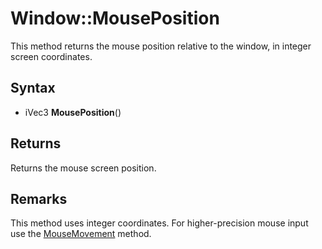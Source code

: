 # Window::MousePosition #
This method returns the mouse position relative to the window, in integer screen coordinates.

## Syntax ##
- iVec3 **MousePosition**()

## Returns ##
Returns the mouse screen position.

## Remarks ##
This method uses integer coordinates. For higher-precision mouse input use the [MouseMovement](Window_MouseMovement.md) method.
